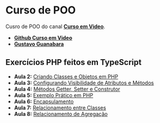 # Curso de POO

Cusro de POO do canal **[Curso em Video](https://www.youtube.com/user/cursosemvideo)**.
- **[Github Curso em Video](https://github.com/cursoemvideo)**
- **[Gustavo Guanabara](https://github.com/gustavoguanabara)**

## Exercícios PHP feitos em TypeScript

- __Aula 2:__ [Criando Classes e Objetos em PHP](https://youtu.be/djYrOHJc5Jg?list=PLHz_AreHm4dmGuLII3tsvryMMD7VgcT7x)
- __Aula 3:__ [Configurando Visibilidade de Atributos e Métodos](https://youtu.be/48NaNTtcguA?list=PLHz_AreHm4dmGuLII3tsvryMMD7VgcT7x)
- __Aula 4:__ [Métodos Getter, Setter e Construtor](https://youtu.be/0G566D5qGH8?list=PLHz_AreHm4dmGuLII3tsvryMMD7VgcT7x)
- __Aula 5:__ [Exemplo Prático em PHP](https://youtu.be/KR9xaLwTw-E?list=PLHz_AreHm4dmGuLII3tsvryMMD7VgcT7x)
- __Aula 6:__ [Encapsulamento](https://youtu.be/ITV8l371MZw?list=PLHz_AreHm4dmGuLII3tsvryMMD7VgcT7x)
- __Aula 7:__ [Relacionamento entre Classes](https://youtu.be/GLHbxDU9iBA?list=PLHz_AreHm4dmGuLII3tsvryMMD7VgcT7x)
- __Aula 8:__ [Relacionamento de Agregação](https://youtu.be/ERdvijGtrq0?list=PLHz_AreHm4dmGuLII3tsvryMMD7VgcT7x)
